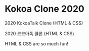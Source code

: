 # Kokoa Clone 2020

2020 KokoaTalk Clone (HTML & CSS)

2020 코코아톡 클론 (HTML & CSS)

HTML & CSS are so much fun!
